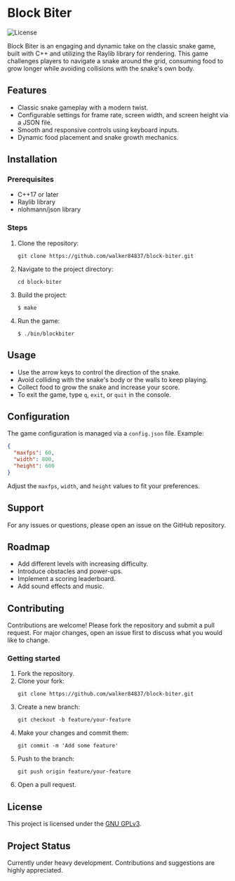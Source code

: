 # Block Biter

![License](https://img.shields.io/badge/license-GPLv3-blue.svg)

Block Biter is an engaging and dynamic take on the classic snake game, built
with C++ and utilizing the Raylib library for rendering. This game challenges
players to navigate a snake around the grid, consuming food to grow longer while
avoiding collisions with the snake's own body.

## Features

- Classic snake gameplay with a modern twist.
- Configurable settings for frame rate, screen width, and screen height via a JSON file.
- Smooth and responsive controls using keyboard inputs.
- Dynamic food placement and snake growth mechanics.

## Installation

### Prerequisites

- C++17 or later
- Raylib library
- nlohmann/json library

### Steps

1. Clone the repository:
   ``` console
   git clone https://github.com/walker84837/block-biter.git
   ```
2. Navigate to the project directory:
   ``` console
   cd block-biter
   ```
3. Build the project:
   ``` console
   $ make
   ```
4. Run the game:
   ``` console
   $ ./bin/blockbiter
   ```

## Usage

- Use the arrow keys to control the direction of the snake.
- Avoid colliding with the snake's body or the walls to keep playing.
- Collect food to grow the snake and increase your score.
- To exit the game, type `q`, `exit`, or `quit` in the console.

## Configuration

The game configuration is managed via a `config.json` file. Example:
```json
{
  "maxfps": 60,
  "width": 800,
  "height": 600
}
```
Adjust the `maxfps`, `width`, and `height` values to fit your preferences.

## Support

For any issues or questions, please open an issue on the GitHub repository.

## Roadmap

- Add different levels with increasing difficulty.
- Introduce obstacles and power-ups.
- Implement a scoring leaderboard.
- Add sound effects and music.

## Contributing

Contributions are welcome! Please fork the repository and submit a pull request.
For major changes, open an issue first to discuss what you would like to change.

### Getting started

1. Fork the repository.
2. Clone your fork:
   ``` console
   git clone https://github.com/walker84837/block-biter.git
   ```
3. Create a new branch:
   ``` console
   git checkout -b feature/your-feature
   ```
4. Make your changes and commit them:
   ``` console
   git commit -m 'Add some feature'
   ```
5. Push to the branch:
   ``` console
   git push origin feature/your-feature
   ```
6. Open a pull request.

## License

This project is licensed under the [GNU GPLv3](LICENSE.md).

## Project Status

Currently under heavy development. Contributions and suggestions are highly appreciated.
